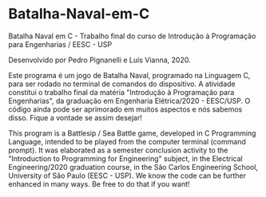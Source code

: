 # Batalha-Naval-em-C
Batalha Naval em C - Trabalho final do curso de Introdução à Programação para Engenharias / EESC - USP

Desenvolvido por Pedro Pignanelli e Luís Vianna, 2020.

 Este programa é um jogo de Batalha Naval, programado na Linguagem C, para ser rodado no terminal de comandos do dispositivo.
 A atividade constitui o trabalho final da matéria "Introdução à Programação para Engenharias", da graduação em Engenharia Elétrica/2020 - EESC/USP.
 O código ainda  pode ser aprimorado em muitos aspectos e nós sabemos disso. Fique a vontade se assim desejar!
 
 This program is a Battlesip / Sea Battle game, developed in C Programming Language, intended to be played from the computer terminal (command   prompt).
 It was elaborated as a semester conclusion activity to the "Introduction to Programming for Engineering" subject, in the Electrical Engineering/2020 graduation course, in the São Carlos Engineering School, University of São Paulo (EESC - USP).
We know the code can be further enhanced in many ways. Be free to do that if you want!
